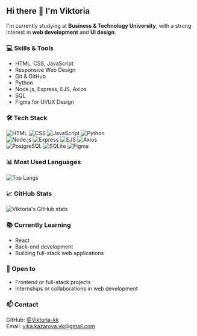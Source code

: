 ## Hi there 👋 I'm Viktoria  

I'm currently studying at **Business & Technology University**, with a strong interest in **web development** and **UI design**.  

### 💻 Skills & Tools  
- HTML, CSS, JavaScript  
- Responsive Web Design  
- Git & GitHub  
- Python  
- Node.js, Express, EJS, Axios  
- SQL  
- Figma for UI/UX Design  

### 🛠️ Tech Stack  
![HTML](https://img.shields.io/badge/HTML-E34F26?style=for-the-badge&logo=html5&logoColor=white)   ![CSS](https://img.shields.io/badge/CSS-1572B6?style=for-the-badge&logo=css3&logoColor=white)   ![JavaScript](https://img.shields.io/badge/JavaScript-F7DF1E?style=for-the-badge&logo=javascript&logoColor=black)  ![Python](https://img.shields.io/badge/Python-3776AB?style=for-the-badge&logo=python&logoColor=white)  
![Node.js](https://img.shields.io/badge/Node.js-339933?style=for-the-badge&logo=node.js&logoColor=white)   ![Express](https://img.shields.io/badge/Express-000000?style=for-the-badge&logo=express&logoColor=white) ![EJS](https://img.shields.io/badge/EJS-b4ca65?style=for-the-badge&logo=ejs&logoColor=black)  ![Axios](https://img.shields.io/badge/Axios-671ddf?style=for-the-badge&logo=axios&logoColor=white)  
![PostgreSQL](https://img.shields.io/badge/PostgreSQL-316192?style=for-the-badge&logo=postgresql&logoColor=white)   ![SQLite](https://img.shields.io/badge/SQLite-07405e?style=for-the-badge&logo=sqlite&logoColor=white)  ![Figma](https://img.shields.io/badge/Figma-F24E1E?style=for-the-badge&logo=figma&logoColor=white)  

### 📊 Most Used Languages  
![Top Langs](https://github-readme-stats.vercel.app/api/top-langs/?username=Viktoria-kk&layout=compact&langs_count=5&theme=rose)  

### 📈 GitHub Stats  
![Viktoria's GitHub stats](https://github-readme-stats.vercel.app/api?username=Viktoria-kk&show_icons=true&theme=rose)  

### 📚 Currently Learning  
- React  
- Back-end development  
- Building full-stack web applications  

### 🤝 Open to  
- Frontend or full-stack projects  
- Internships or collaborations in web development  

### 📫 Contact  
GitHub: [@Viktoria-kk](https://github.com/Viktoria-kk)  
Email: vika.kazarova.vk@gmail.com  

